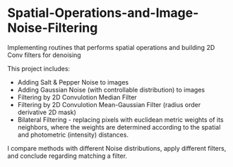 # Spatial-Operations-and-Image-Noise-Filtering
Implementing routines that performs spatial operations and building 2D Conv filters for denoising

This project includes:
* Adding Salt & Pepper Noise to images
* Adding Gaussian Noise (with controllable distribution) to images
* Filtering by 2D Convulotion Median Filter
* Filtering by 2D Convulotion Mean-Gaussian Filter (radius order derivative 2D mask)
* Bilateral Filtering - replacing pixels with euclidean metric weights of its neighbors, where the weights are determined according to the spatial and photometric (intensity) distances.

I compare methods with different Noise distributions, apply different filters, and conclude regarding matching a filter.
